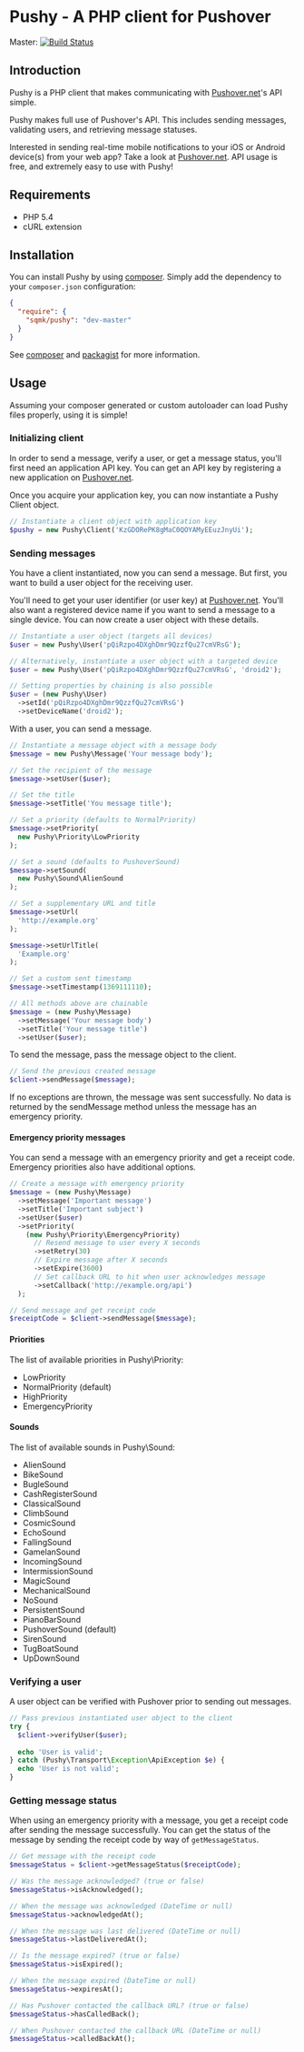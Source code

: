 # Pushy - A PHP client for Pushover

Master: [![Build Status](https://travis-ci.org/sqmk/Pushy.png?branch=master)](https://travis-ci.org/sqmk/Pushy)

## Introduction

Pushy is a PHP client that makes communicating with [Pushover.net](https://pushover.net)'s API simple.

Pushy makes full use of Pushover's API. This includes sending messages, validating users, and retrieving message statuses.

Interested in sending real-time mobile notifications to your iOS or Android device(s) from your web app? Take a look at [Pushover.net](https://pushover.net). API usage is free, and extremely easy to use with Pushy!

## Requirements

- PHP 5.4
- cURL extension

## Installation

You can install Pushy by using [composer](http://getcomposer.org). Simply add the dependency to your `composer.json` configuration:

```json
{
  "require": {
    "sqmk/pushy": "dev-master"
  }
}
```

See [composer](http://getcomposer.org) and [packagist](https://packagist.org)  for more information.

## Usage

Assuming your composer generated or custom autoloader can load Pushy files properly, using it is simple!

### Initializing client

In order to send a message, verify a user, or get a message status, you'll first need an application API key. You can get an API key by registering a new application on [Pushover.net](https://pushover.net).

Once you acquire your application key, you can now instantiate a Pushy Client object.

```php
// Instantiate a client object with application key
$pushy = new Pushy\Client('KzGDORePK8gMaC0QOYAMyEEuzJnyUi');
```

### Sending messages

You have a client instantiated, now you can send a message. But first, you want to build a user object for the receiving user.

You'll need to get your user identifier (or user key) at [Pushover.net](https://pushover.net). You'll also want a registered device name if you want to send a message to a single device. You can now create a user object with these details.

```php
// Instantiate a user object (targets all devices)
$user = new Pushy\User('pQiRzpo4DXghDmr9QzzfQu27cmVRsG');

// Alternatively, instantiate a user object with a targeted device
$user = new Pushy\User('pQiRzpo4DXghDmr9QzzfQu27cmVRsG', 'droid2');

// Setting properties by chaining is also possible
$user = (new Pushy\User)
  ->setId('pQiRzpo4DXghDmr9QzzfQu27cmVRsG')
  ->setDeviceName('droid2');
```

With a user, you can send a message.

```php
// Instantiate a message object with a message body
$message = new Pushy\Message('Your message body');

// Set the recipient of the message
$message->setUser($user);

// Set the title
$message->setTitle('You message title');

// Set a priority (defaults to NormalPriority)
$message->setPriority(
  new Pushy\Priority\LowPriority
);

// Set a sound (defaults to PushoverSound)
$message->setSound(
  new Pushy\Sound\AlienSound
);

// Set a supplementary URL and title
$message->setUrl(
  'http://example.org'
);

$message->setUrlTitle(
  'Example.org'
);

// Set a custom sent timestamp
$message->setTimestamp(1369111110);

// All methods above are chainable
$message = (new Pushy\Message)
  ->setMessage('Your message body')
  ->setTitle('Your message title')
  ->setUser($user);
```

To send the message, pass the message object to the client.

```php
// Send the previous created message
$client->sendMessage($message);
```

If no exceptions are thrown, the message was sent successfully. No data is returned by the sendMessage method unless the message has an emergency priority.

#### Emergency priority messages

You can send a message with an emergency priority and get a receipt code. Emergency priorities also have additional options.

```php
// Create a message with emergency priority
$message = (new Pushy\Message)
  ->setMessage('Important message')
  ->setTitle('Important subject')
  ->setUser($user)
  ->setPriority(
    (new Pushy\Priority\EmergencyPriority)
      // Resend message to user every X seconds
      ->setRetry(30)
      // Expire message after X seconds
      ->setExpire(3600)
      // Set callback URL to hit when user acknowledges message
      ->setCallback('http://example.org/api')
  );

// Send message and get receipt code
$receiptCode = $client->sendMessage($message);
```

#### Priorities

The list of available priorities in Pushy\Priority:
- LowPriority
- NormalPriority (default)
- HighPriority
- EmergencyPriority

#### Sounds

The list of available sounds in Pushy\Sound:
- AlienSound
- BikeSound
- BugleSound
- CashRegisterSound
- ClassicalSound
- ClimbSound
- CosmicSound
- EchoSound
- FallingSound
- GamelanSound
- IncomingSound
- IntermissionSound
- MagicSound
- MechanicalSound
- NoSound
- PersistentSound
- PianoBarSound
- PushoverSound (default)
- SirenSound
- TugBoatSound
- UpDownSound

### Verifying a user

A user object can be verified with Pushover prior to sending out messages.

```php
// Pass previous instantiated user object to the client
try {
  $client->verifyUser($user);
  
  echo 'User is valid';
} catch (Pushy\Transport\Exception\ApiException $e) {
  echo 'User is not valid';
}
```

### Getting message status

When using an emergency priority with a message, you get a receipt code after sending the message successfully. You can get the status of the message by sending the receipt code by way of `getMessageStatus`.

```php
// Get message with the receipt code
$messageStatus = $client->getMessageStatus($receiptCode);

// Was the message acknowledged? (true or false)
$messageStatus->isAcknowledged();

// When the message was acknowledged (DateTime or null)
$messageStatus->acknowledgedAt();

// When the message was last delivered (DateTime or null)
$messageStatus->lastDeliveredAt();

// Is the message expired? (true or false)
$messageStatus->isExpired();

// When the message expired (DateTime or null)
$messageStatus->expiresAt();

// Has Pushover contacted the callback URL? (true or false)
$messageStatus->hasCalledBack();

// When Pushover contacted the callback URL (DateTime or null)
$messageStatus->calledBackAt();
```
